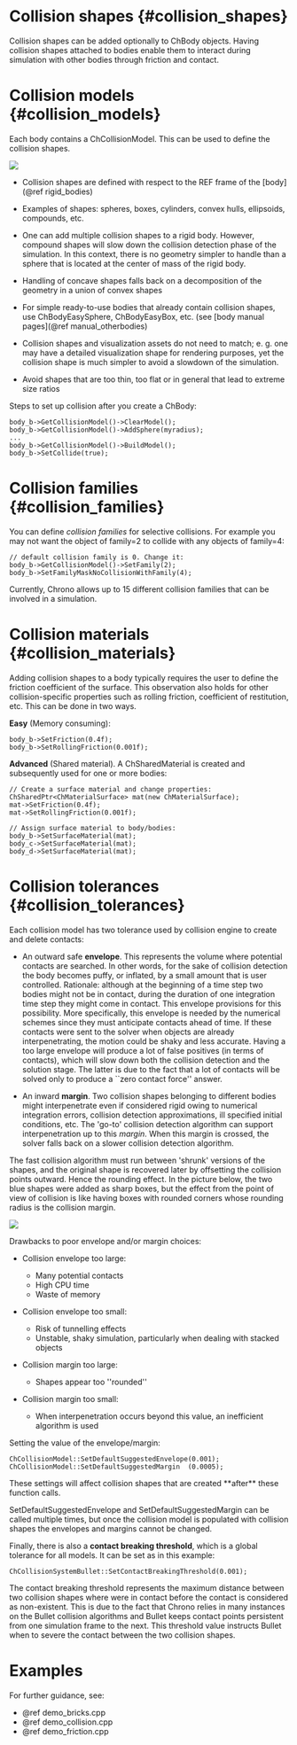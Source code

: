 
Collision shapes       {#collision_shapes}
================


Collision shapes can be added optionally to ChBody objects. Having collision shapes attached to bodies enable them to interact during simulation with other bodies through friction and contact.


# Collision models     {#collision_models}

Each body contains a ChCollisionModel.
This can be used to define the collision shapes.

![](http://www.projectchrono.org/assets/manual/pic_ChCollisionModel.png)

- Collision shapes are defined with respect to the REF frame of the [body](@ref rigid_bodies)

- Examples of shapes: spheres, boxes, cylinders, convex hulls, ellipsoids, compounds, etc.

- One can add multiple collision shapes to a rigid body. However, compound shapes will slow down the collision detection phase of the simulation. In this context, there is no geometry simpler to handle than a sphere that is located at the center of mass of the rigid body. 

- Handling of concave shapes falls back on a decomposition of the geometry in a union of convex shapes

- For simple ready-to-use bodies that already contain 
  collision shapes, use  ChBodyEasySphere, ChBodyEasyBox, etc. 
  (see [body manual pages](@ref manual_otherbodies)

- Collision shapes and visualization assets do not need to match; 
  e. g. one may have a detailed visualization shape for rendering purposes, 
  yet the collision shape is much simpler to avoid a slowdown of the simulation.

- Avoid shapes that are too thin, too flat or in general that 
  lead to extreme size ratios 


Steps to set up collision after you create a ChBody:

~~~{.cpp}
body_b->GetCollisionModel()->ClearModel();
body_b->GetCollisionModel()->AddSphere(myradius);
... 
body_b->GetCollisionModel()->BuildModel();
body_b->SetCollide(true);
~~~


# Collision families   {#collision_families}

You can define _collision families_ for selective collisions. 
For example you may not want the object of family=2 to 
collide with any objects of family=4:

~~~{.cpp}
// default collision family is 0. Change it:
body_b->GetCollisionModel()->SetFamily(2); 
body_b->SetFamilyMaskNoCollisionWithFamily(4);
~~~

Currently, Chrono allows up to 15 different collision families that can be involved in a simulation.


# Collision materials   {#collision_materials}

Adding collision shapes to a body typically requires the user to define the friction coefficient of the surface. This observation also holds for other collision-specific properties such as rolling friction, coefficient of restitution, etc. This can be done in two ways.

**Easy** (Memory consuming):

~~~{.cpp}
body_b->SetFriction(0.4f);
body_b->SetRollingFriction(0.001f);
~~~

**Advanced** (Shared material). 
A ChSharedMaterial is created and subsequently used for one or more bodies:

~~~{.cpp}
// Create a surface material and change properties:
ChSharedPtr<ChMaterialSurface> mat(new ChMaterialSurface);
mat->SetFriction(0.4f);
mat->SetRollingFriction(0.001f);

// Assign surface material to body/bodies:
body_b->SetSurfaceMaterial(mat); 
body_c->SetSurfaceMaterial(mat);
body_d->SetSurfaceMaterial(mat);
~~~


# Collision tolerances     {#collision_tolerances}

Each collision model has two tolerance used by collision engine to create and delete contacts:

- An outward safe **envelope**. 
  This represents the volume where potential contacts are searched. In other words, for the sake of collision detection the body becomes puffy, or inflated, by a small amount that is user controlled. Rationale: although at the beginning of a time step two bodies might not be in contact, during the duration of one integration time step they might come in contact. This envelope provisions for this possibility. More specifically, this envelope is needed by the numerical schemes since they must anticipate contacts ahead of time. If these contacts were sent to the solver when objects are already interpenetrating, the motion could be shaky and less accurate. Having a too large envelope will produce a lot of false positives (in terms of contacts), which will slow down both the collision detection and the solution stage. The latter is due to the fact that a lot of contacts will be solved only to produce a ``zero contact force'' answer.

- An inward **margin**. 
  Two collision shapes belonging to different bodies might interpenetrate
  even if considered rigid owing to numerical integration errors, 
  collision detection approximations, ill specified initial conditions, etc. 
  The 'go-to' collision detection algorithm can support interpenetration up to this _margin_. 
  When this margin is crossed, the solver falls back on a slower collision detection algorithm.

The fast collision algorithm must run between 'shrunk' versions of the 
shapes, and the original shape is recovered later by offsetting the collision 
points outward. Hence the rounding effect. In the picture below, the two blue 
shapes were added as sharp boxes, but the effect from the point of view of 
collision is like having boxes with rounded corners whose rounding radius 
is the collision margin.

![](http://www.projectchrono.org/assets/manual/pic_margins.png)


Drawbacks to poor envelope and/or margin choices:

- Collision envelope too large: 
  - Many potential contacts
  - High CPU time
  - Waste of memory

- Collision envelope too small: 
  - Risk of tunnelling effects
  - Unstable, shaky simulation, particularly when dealing with stacked objects

- Collision margin too large: 
  - Shapes appear too ''rounded'' 

- Collision margin too small: 
  - When interpenetration occurs beyond this value, 
    an inefficient algorithm is used

Setting the value of the envelope/margin:

~~~{.cpp}
ChCollisionModel::SetDefaultSuggestedEnvelope(0.001); 
ChCollisionModel::SetDefaultSuggestedMargin  (0.0005); 
~~~

<div class="ce-info">
These settings will affect collision shapes that are created 
**after** these function calls. 

SetDefaultSuggestedEnvelope and SetDefaultSuggestedMargin can be called 
multiple times, but once the collision model is populated with collision shapes
the envelopes and margins cannot be changed.
</div>


Finally, there is also a **contact breaking threshold**, which is a global tolerance for all models. It can be set as in this example:

~~~{.cpp}
ChCollisionSystemBullet::SetContactBreakingThreshold(0.001);
~~~

The contact breaking threshold represents the maximum distance between two collision shapes where were in contact before the contact is considered as non-existent. This is due to the fact that Chrono relies in many instances on the Bullet collision algorithms and Bullet keeps 
contact points persistent from one simulation frame to the next. This threshold value instructs Bullet when to severe the contact between the two collision shapes.


# Examples
For further guidance, see:
- @ref demo_bricks.cpp
- @ref demo_collision.cpp
- @ref demo_friction.cpp





